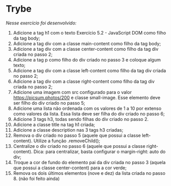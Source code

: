 # Trybe

_Nesse exercício foi desenvolvido:_

1. Adicione a tag h1 com o texto Exercício 5.2 - JavaScript DOM como filho da tag body;
2. Adicione a tag div com a classe main-content como filho da tag body;
3. Adicione a tag div com a classe center-content como filho da tag div criada no passo 2;
4. Adicione a tag p como filho do div criado no passo 3 e coloque algum texto;
5. Adicione a tag div com a classe left-content como filho da tag div criada no passo 2;
6. Adicione a tag div com a classe right-content como filho da tag div criada no passo 2;
7. Adicione uma imagem com src configurado para o valor https://picsum.photos/200 e classe small-image. Esse elemento deve ser filho do div criado no passo 5;
8. Adicione uma lista não ordenada com os valores de 1 a 10 por extenso como valores da lista. Essa lista deve ser filha do div criado no passo 6;
9. Adicione 3 tags h3, todas sendo filhas do div criado no passo 2.
10. Adicione a classe title na tag h1 criada;
11. Adicione a classe description nas 3 tags h3 criadas;
12. Remova o div criado no passo 5 (aquele que possui a classe left-content). Utilize a função .removeChild();
13. Centralize o div criado no passo 6 (aquele que possui a classe right-content). Dica: para centralizar, basta configurar o margin-right: auto do div;
14. Troque a cor de fundo do elemento pai da div criada no passo 3 (aquela que possui a classe center-content) para a cor verde;
15. Remova os dois últimos elementos (nove e dez) da lista criada no passo 8. (não foi feito ainda)